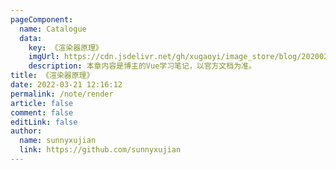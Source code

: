 ```yaml
---
pageComponent: 
  name: Catalogue
  data: 
    key: 《渲染器原理》
    imgUrl: https://cdn.jsdelivr.net/gh/xugaoyi/image_store/blog/20200204143633.png
    description: 本章内容是博主的Vue学习笔记，以官方文档为准。
title: 《渲染器原理》
date: 2022-03-21 12:16:12
permalink: /note/render
article: false
comment: false
editLink: false
author: 
  name: sunnyxujian
  link: https://github.com/sunnyxujian
---
```

